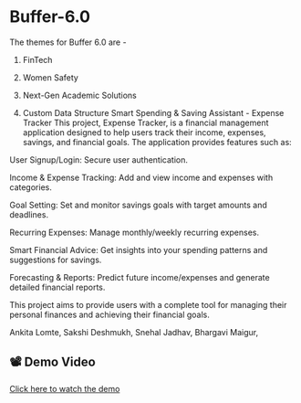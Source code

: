 # Buffer-6.0

The themes for Buffer 6.0 are -

1. FinTech

2. Women Safety

3. Next-Gen Academic Solutions

4. Custom Data Structure
Smart Spending & Saving Assistant - Expense Tracker
This project, Expense Tracker, is a financial management application designed to help users track their income, expenses, savings, and financial goals. The application provides features such as:

User Signup/Login: Secure user authentication.

Income & Expense Tracking: Add and view income and expenses with categories.

Goal Setting: Set and monitor savings goals with target amounts and deadlines.

Recurring Expenses: Manage monthly/weekly recurring expenses.

Smart Financial Advice: Get insights into your spending patterns and suggestions for savings.

Forecasting & Reports: Predict future income/expenses and generate detailed financial reports.

This project aims to provide users with a complete tool for managing their personal finances and achieving their financial goals.

Ankita Lomte,
Sakshi Deshmukh,
Snehal Jadhav,
Bhargavi Maigur,

## 📽️ Demo Video

[Click here to watch the demo]("")
